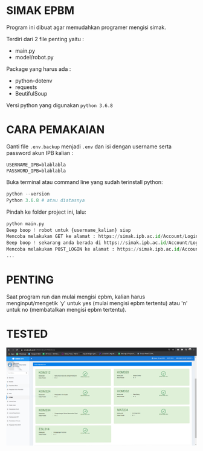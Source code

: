 # SIMAK EPBM

Program ini dibuat agar memudahkan programer mengisi simak.

Terdiri dari 2 file penting yaitu :

- main.py
- model/robot.py

Package yang harus ada :

- python-dotenv
- requests
- BeutifulSoup

Versi python yang digunakan `python 3.6.8`

# CARA PEMAKAIAN

Ganti file `.env.backup` menjadi `.env` dan isi dengan username serta password akun IPB kalian :

```
USERNAME_IPB=blablabla
PASSWORD_IPB=blablabla
```

Buka terminal atau command line yang sudah terinstall python:

```python
python --version
Python 3.6.8 # atau diatasnya
```

Pindah ke folder project ini, lalu:

```python
python main.py
Beep boop ! robot untuk {username_kalian} siap
Mencoba melakukan GET ke alamat : https://simak.ipb.ac.id/Account/Login
Beep boop ! sekarang anda berada di https://simak.ipb.ac.id/Account/Login
Mencoba melakukan POST_LOGIN ke alamat : https://simak.ipb.ac.id/Account/Login
...

```

# PENTING

Saat program run dan mulai mengisi epbm, kalian harus menginput/mengetik 'y' untuk yes (mulai mengisi epbm tertentu)
atau 'n' untuk no (membatalkan mengisi epbm tertentu).

# TESTED

![Gambar Testing](pict/tested.png)
